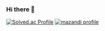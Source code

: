 ### Hi there 👋


 [![Solved.ac Profile](http://mazassumnida.wtf/api/v2/generate_badge?boj=hojin8993)](https://solved.ac/hojin8993/)
 [![mazandi profile](http://mazandi.herokuapp.com/api?handle=hojin8993&theme=warm)](https://solved.ac/hojin8993/)
      
<!--
**yarenana/yarenana** is a ✨ _special_ ✨ repository because its `README.md` (this file) appears on your GitHub profile.

Here are some ideas to get you started:

- 🔭 I’m currently working on ...
- 🌱 I’m currently learning ...
- 👯 I’m looking to collaborate on ...
- 🤔 I’m looking for help with ...
- 💬 Ask me about ...
- 📫 How to reach me: ...
- 😄 Pronouns: ...
- ⚡ Fun fact: ...
-->
